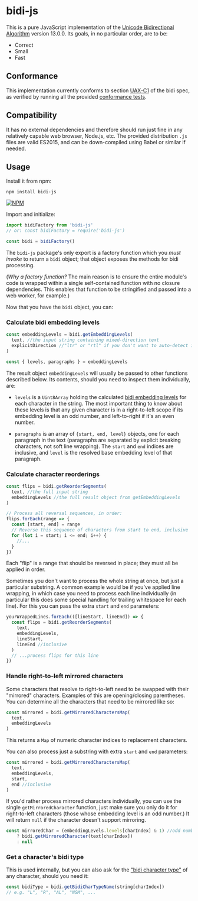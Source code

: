 # bidi-js

This is a pure JavaScript implementation of the [Unicode Bidirectional Algorithm](https://www.unicode.org/reports/tr9/) version 13.0.0. Its goals, in no particular order, are to be:

* Correct
* Small
* Fast


## Conformance

This implementation currently conforms to section [UAX-C1](https://unicode.org/reports/tr9/#C1) of the bidi spec, as verified by running all the provided [conformance tests](https://unicode.org/reports/tr9/#Bidi_Conformance_Testing).

## Compatibility

It has no external dependencies and therefore should run just fine in any relatively capable web browser, Node.js, etc. The provided distribution `.js` files are valid ES2015, and can be down-compiled using Babel or similar if needed.

## Usage

Install it from npm:

```shell
npm install bidi-js
```

[![NPM](https://nodei.co/npm/bidi-js.png?compact=true)](https://npmjs.org/package/bidi-js)

Import and initialize:

```js
import bidiFactory from 'bidi-js'
// or: const bidiFactory = require('bidi-js')

const bidi = bidiFactory()
```

The `bidi-js` package's only export is a factory function which you _must invoke_ to return a `bidi` object; that object exposes the methods for bidi processing.

(_Why a factory function?_ The main reason is to ensure the entire module's code is wrapped within a single self-contained function with no closure dependencies. This enables that function to be stringified and passed into a web worker, for example.)

Now that you have the `bidi` object, you can:

### Calculate bidi embedding levels

```js
const embeddingLevels = bidi.getEmbeddingLevels(
  text, //the input string containing mixed-direction text
  explicitDirection //"ltr" or "rtl" if you don't want to auto-detect it
)

const { levels, paragraphs } = embeddingLevels
```

The result object `embeddingLevels` will usually be passed to other functions described below. Its contents, should you need to inspect them individually, are:

* `levels` is a `Uint8Array` holding the calculated [bidi embedding levels](https://unicode.org/reports/tr9/#BD2) for each character in the string. The most important thing to know about these levels is that any given character is in a right-to-left scope if its embedding level is an odd number, and left-to-right if it's an even number.

* `paragraphs` is an array of `{start, end, level}` objects, one for each paragraph in the text (paragraphs are separated by explicit breaking characters, not soft line wrapping). The `start` and `end` indices are inclusive, and `level` is the resolved base embedding level of that paragraph.

### Calculate character reorderings

```js
const flips = bidi.getReorderSegments(
  text, //the full input string
  embeddingLevels //the full result object from getEmbeddingLevels
)

// Process all reversal sequences, in order:
flips.forEach(range => {
  const [start, end] = range
  // Reverse this sequence of characters from start to end, inclusive
  for (let i = start; i <= end; i++) {
    //...
  }
})
```

Each "flip" is a range that should be reversed in place; they must all be applied in order.

Sometimes you don't want to process the whole string at once, but just a particular substring. A common example would be if you've applied line wrapping, in which case you need to process each line individually (in particular this does some special handling for trailing whitespace for each line). For this you can pass the extra `start` and `end` parameters:

```js
yourWrappedLines.forEach(([lineStart, lineEnd]) => {
  const flips = bidi.getReorderSegments(
    text,
    embeddingLevels,
    lineStart,
    lineEnd //inclusive
  )
  // ...process flips for this line
})
```

### Handle right-to-left mirrored characters

Some characters that resolve to right-to-left need to be swapped with their "mirrored" characters. Examples of this are opening/closing parentheses. You can determine all the characters that need to be mirrored like so:

```js
const mirrored = bidi.getMirroredCharactersMap(
  text,
  embeddingLevels
)
```

This returns a `Map` of numeric character indices to replacement characters.

You can also process just a substring with extra `start` and `end` parameters:

```js
const mirrored = bidi.getMirroredCharactersMap(
  text,
  embeddingLevels,
  start,
  end //inclusive
)
```

If you'd rather process mirrored characters individually, you can use the single `getMirroredCharacter` function, just make sure you only do it for right-to-left characters (those whose embedding level is an odd number.) It will return `null` if the character doesn't support mirroring.

```js
const mirroredChar = (embeddingLevels.levels[charIndex] & 1) //odd number means RTL
    ? bidi.getMirroredCharacter(text[charIndex])
    : null
```

### Get a character's bidi type

This is used internally, but you can also ask for the ["bidi character type"](https://unicode.org/reports/tr9/#BD1) of any character, should you need it:

```js
const bidiType = bidi.getBidiCharTypeName(string[charIndex])
// e.g. "L", "R", "AL", "NSM", ...
```
